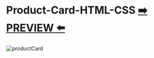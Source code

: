 # Product-Card-HTML-CSS [:arrow_right: PREVIEW :arrow_left:](https://erik161.github.io/Product-Card-HTML-CSS/)



![productCard](https://user-images.githubusercontent.com/26189854/158935466-fd35ab57-dbed-4ef5-bfd4-082add3fe5f5.gif)



